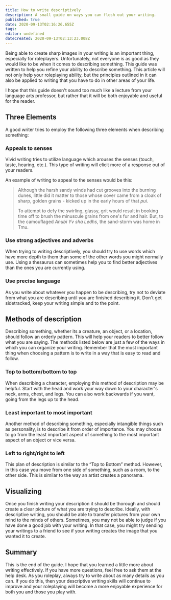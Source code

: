 ```yaml
---
title: How to write descriptively
description: A small guide on ways you can flesh out your writing.
published: true
date: 2020-09-13T02:16:26.655Z
tags: 
editor: undefined
dateCreated: 2020-09-13T02:13:23.008Z
---
```


Being able to create sharp images in your writing is an important thing, especially for roleplayers. Unfortunately, not everyone is as good as they would like to be when it comes to describing something. This guide was written to help you refine your ability to describe something. This article will not only help your roleplaying ability, but the principles outlined in it can also be applied to writing that you have to do in other areas of your life.

I hope that this guide doesn't sound too much like a lecture from your language arts professor, but rather that it will be both enjoyable and useful for the reader. 

## Three Elements

A good writer tries to employ the following three elements when describing something:

### Appeals to senses

Vivid writing tries to utilize language which arouses the senses (touch, taste, hearing, etc.). This type of writing will elicit more of a response out of your readers.

An example of writing to appeal to the senses would be this:

> Although the harsh sandy winds had cut grooves into the burning dunes, little did it matter to those whose cover came from a cloak of sharp, golden grains - kicked up in the early hours of that *pui*.
>
> To attempt to defy the swirling, glassy, grit would result in booking time off to brush the minuscule grains from one's fur and hair. But, to the camouflaged *Anubi Yv sha Ledhs*, the sand-storm was home in Tmu.

### Use strong adjectives and adverbs

When trying to writing descriptively, you should try to use words which have more depth to them than some of the other words you might normally use. Using a thesaurus can sometimes help you to find better adjectives than the ones you are currently using. 

### Use precise language

As you write about whatever you happen to be describing, try not to deviate from what you are describing until you are finished describing it. Don't get sidetracked, keep your writing simple and to the point. 

## Methods of description

Describing something, whether its a creature, an object, or a location, should follow an orderly pattern. This will help your readers to better follow what you are saying. The methods listed below are just a few of the ways in which you can organize your writing. Remember that the most important thing when choosing a pattern is to write in a way that is easy to read and follow.

### Top to bottom/bottom to top

When describing a character, employing this method of description may be helpful. Start with the head and work your way down to your character's neck, arms, chest, and legs. You can also work backwards if you want, going from the legs up to the head.

### Least important to most important

Another method of describing something, especially intangible things such as personality, is to describe it from order of importance. You may choose to go from the least important aspect of something to the most important aspect of an object or vice versa.

### Left to right/right to left

This plan of description is similar to the “Top to Bottom” method. However, in this case you move from one side of something, such as a room, to the other side. This is similar to the way an artist creates a panorama.

## Visualizing
Once you finish writing your description it should be thorough and should create a clear picture of what you are trying to describe. Ideally, with descriptive writing, you should be able to transfer pictures from your own mind to the minds of others. Sometimes, you may not be able to judge if you have done a good job with your writing. In that case, you might try sending your writings to a friend to see if your writing creates the image that you wanted it to create. 

## Summary

This is the end of the guide. I hope that you learned a little more about writing effectively. If you have more questions, feel free to ask them at the help desk. As you roleplay, always try to write about as many details as you can. If you do this, then your descriptive writing skills will continue to improve and your roleplaying will become a more enjoyable experience for both you and those you play with.
